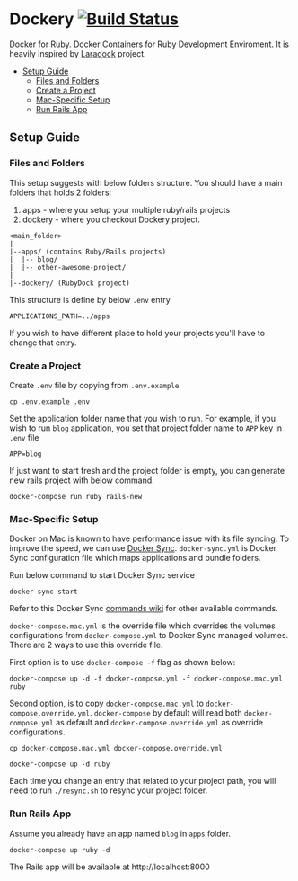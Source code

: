 # Dockery [![Build Status](https://travis-ci.org/taufek/dockery.svg?branch=master)](https://travis-ci.org/taufek/dockery)
Docker for Ruby. Docker Containers for Ruby Development Enviroment. It is heavily inspired by
[Laradock](https://github.com/laradock/laradock) project.

* [Setup Guide](#setup-guide)
	* [Files and Folders](#files-and-folders)
	* [Create a Project](#create-a-project)
	* [Mac-Specific Setup](#mac-specific-setup)
	* [Run Rails App](#run-rails-app)

<a name="setup-guide"></a>
## Setup Guide

<a name="files-and-folder"></a>
### Files and Folders

This setup suggests with below folders structure. You should have a main folders
that holds 2 folders:

1. apps - where you setup your multiple ruby/rails projects
1. dockery - where you checkout Dockery project.

```
<main_folder>
|
|--apps/ (contains Ruby/Rails projects)
|  |-- blog/
|  |-- other-awesome-project/
|
|--dockery/ (RubyDock project)
```

This structure is define by below `.env` entry

```
APPLICATIONS_PATH=../apps
```

If you wish to have different place to hold your projects you'll have to change
that entry.

<a name="create-a-project"></a>
### Create a Project

Create `.env` file by copying from `.env.example`

```
cp .env.example .env
```

Set the application folder name that you wish to run. For example, if you wish
to run `blog` application, you set that project folder name to `APP` key in
`.env` file

```
APP=blog
```

If just want to start fresh and the project folder is empty, you can generate
new rails project with below command.

```
docker-compose run ruby rails-new
```

<a name="mac-specific-setup"></a>
### Mac-Specific Setup

Docker on Mac is known to have performance issue with its file syncing.
To improve the speed, we can use [Docker Sync](http://docker-sync.io).
`docker-sync.yml` is Docker Sync configuration file which maps applications
and bundle folders.

Run below command to start Docker Sync service

```
docker-sync start
```

Refer to this Docker Sync [commands wiki](https://github.com/EugenMayer/docker-sync/wiki/2.1-sync-commands) for other available commands.

`docker-compose.mac.yml` is the override file which overrides the volumes
configurations from `docker-compose.yml` to Docker Sync managed volumes.
There are 2 ways to use this override file.

First option is to use `docker-compose -f` flag as shown below:

```
docker-compose up -d -f docker-compose.yml -f docker-compose.mac.yml ruby
```

Second option, is to copy `docker-compose.mac.yml` to `docker-compose.override.yml`.
`docker-compose` by default will read both `docker-compose.yml` as default
and `docker-compose.override.yml` as override configurations.

```
cp docker-compose.mac.yml docker-compose.override.yml

docker-compose up -d ruby
```

Each time you change an entry that related to your project path, you will need
to run `./resync.sh` to resync your project folder.

<a name="run-rails-app"></a>
### Run Rails App

Assume you already have an app named `blog` in `apps` folder.
```
docker-compose up ruby -d
```

The Rails app will be available at http://localhost:8000
